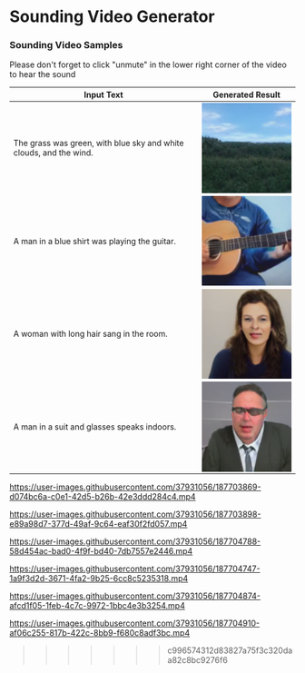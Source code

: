 # Sounding Video Generator 


### Sounding Video Samples
Please don't forget to click "unmute" in the lower right corner of the video to hear the sound

<div align = "center">
<table style="width:100%">
  <thead>
    <tr>
      <th> Input Text  </th>
      <th> Generated Result  </th>
    </tr>
  </thead>
  <tbody>
   <tr>
      <td >The grass was green, with blue sky and white clouds, and the wind.</td>
      <td align = "center">
      <a href="https://user-images.githubusercontent.com/37931056/187700077-2ba6e528-9219-4c80-94ff-a71f30e6a344.mp4 " rel="nofollow">
            <img align="center" src="./assets/png/demo_1.png" width="200 style="max-width: 100%;"></a><br>
      </td>
    </tr>
    <tr>
      <td >A man in a blue shirt was playing the guitar.</td>
      <td align = "center">
      <a href="https://user-images.githubusercontent.com/37931056/187700213-10164b13-f572-4e34-8c13-316a9d8f023f.mp4 " rel="nofollow">
            <img align="center" src="./assets/png/demo_2.png" width="200 style="max-width: 100%;"></a><br>
      </td>
    </tr>
    <tr>
      <td >A woman with long hair sang in the room.</td>
      <td align = "center">
      <a href="https://user-images.githubusercontent.com/37931056/187703869-d074bc6a-c0e1-42d5-b26b-42e3ddd284c4.mp4 " rel="nofollow">
            <img align="center" src="./assets/png/demo_3.png" width="200 style="max-width: 100%;"></a><br>
      </td>
    </tr>
    <tr>
      <td >A man in a suit and glasses speaks indoors.</td>
      <td align = "center">
      <a href="https://user-images.githubusercontent.com/37931056/187703898-e89a98d7-377d-49af-9c64-eaf30f2fd057.mp4 " rel="nofollow">
            <img align="center" src="./assets/png/demo_4.png" width="200 style="max-width: 100%;"></a><br>
      </td>
    </tr>
  </tbody>
</table>

</div>

https://user-images.githubusercontent.com/37931056/187703869-d074bc6a-c0e1-42d5-b26b-42e3ddd284c4.mp4

https://user-images.githubusercontent.com/37931056/187703898-e89a98d7-377d-49af-9c64-eaf30f2fd057.mp4

https://user-images.githubusercontent.com/37931056/187704788-58d454ac-bad0-4f9f-bd40-7db7557e2446.mp4

https://user-images.githubusercontent.com/37931056/187704747-1a9f3d2d-3671-4fa2-9b25-6cc8c5235318.mp4

https://user-images.githubusercontent.com/37931056/187704874-afcd1f05-1feb-4c7c-9972-1bbc4e3b3254.mp4

https://user-images.githubusercontent.com/37931056/187704910-af06c255-817b-422c-8bb9-f680c8adf3bc.mp4

>>>>>>> c996574312d83827a75f3c320daa82c8bc9276f6
